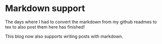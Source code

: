 # Markdown support

The days where I had to convert the markdown from my github readmes to tex to also post them here has finished!

This blog now also supports writing posts with markdown.
